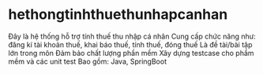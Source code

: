 # hethongtinhthuethunhapcanhan
Đây là hệ thống hỗ trợ tính thuế thu nhập cá nhân
Cung cấp chức năng như: đăng kí tài khoản thuế, khai báo thuế, tính thuế, đóng thuế
Là đề tài/bài tập lớn trong môn Đảm bảo chất lượng phần mềm
Xây dựng testcase cho phầm mềm và các unit test
Bao gồm: Java, SpringBoot
